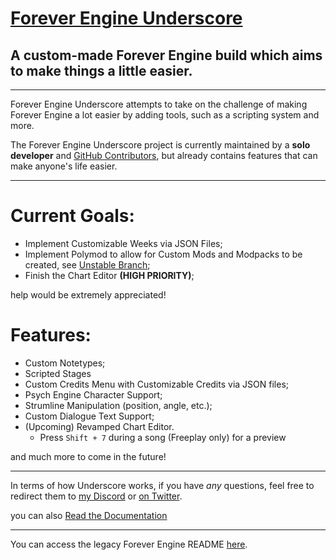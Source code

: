 # [Forever Engine Underscore](https://github.com/BeastlyGhost/Forever-Engine-Underscore)
A custom-made Forever Engine build which aims to make things a little easier.
----------------------------------------------

----------------------------------------------
Forever Engine Underscore attempts to take on the challenge of making Forever Engine a lot easier by adding tools, such as a scripting system and more. 

The Forever Engine Underscore project is currently maintained by a **solo developer** and [GitHub Contributors](https://github.com/BeastlyGhost/Forever-Engine-Underscore/pulls), but already contains features that can make anyone's life easier.

----------------------------------------------
# Current Goals:
* Implement Customizable Weeks via JSON Files;
* Implement Polymod to allow for Custom Mods and Modpacks to be created, see [Unstable Branch](https://github.com/BeastlyGhost/Forever-Engine-Underscore/tree/unstable);
* Finish the Chart Editor **(HIGH PRIORITY)**;

help would be extremely appreciated!

# Features:
* Custom Notetypes;
* Scripted Stages
* Custom Credits Menu with Customizable Credits via JSON files;
* Psych Engine Character Support;
* Strumline Manipulation (position, angle, etc.);
* Custom Dialogue Text Support;
* (Upcoming) Revamped Chart Editor.
  * Press ``Shift + 7`` during a song (Freeplay only) for a preview

and much more to come in the future!

----------------------------------------------
In terms of how Underscore works, if you have *any* questions, feel free to redirect them to [my Discord](https://discord.com/users/597124141530742805) or [on Twitter](https://twitter.com/Fan_de_RPG).

you can also [Read the Documentation](https://github.com/BeastlyGhost/Forever-Engine-Underscore/wiki)

----------------------------------------------
You can access the legacy Forever Engine README [here](/docs/legacy-README.md).
